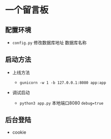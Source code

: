# 一个留言板

## 配置环境

- `config.py` 修改数据库地址 数据库名称

## 启动方法

* 上线方法 
    - `gunicorn -w 1 -b 127.0.0.1:8080 app:app`

* 调试启动
    - `python3 app.py` 本地端口8080 `debug=true`

## 后台登陆

- cookie
